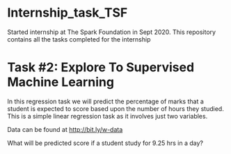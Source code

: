 # Internship_task_TSF
Started internship at The Spark Foundation in Sept 2020. This repository contains all the tasks completed for the internship

# Task #2: Explore To  Supervised Machine Learning
In this regression task we will predict the percentage of marks that a student is expected to score based upon the number of hours they studied. This is a simple linear regression task as it involves just two variables.

Data can be found at http://bit.ly/w-data

What will be predicted score if a student study for 9.25 hrs in a day?
